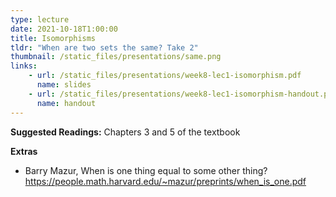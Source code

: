 ```yaml
---
type: lecture
date: 2021-10-18T1:00:00
title: Isomorphisms
tldr: "When are two sets the same? Take 2"
thumbnail: /static_files/presentations/same.png
links: 
    - url: /static_files/presentations/week8-lec1-isomorphism.pdf
      name: slides
    - url: /static_files/presentations/week8-lec1-isomorphism-handout.pdf
      name: handout
---
```

**Suggested Readings:**
Chapters 3 and 5 of the textbook 

**Extras** 

 - Barry Mazur, When is one thing equal to some other thing? 
https://people.math.harvard.edu/~mazur/preprints/when_is_one.pdf